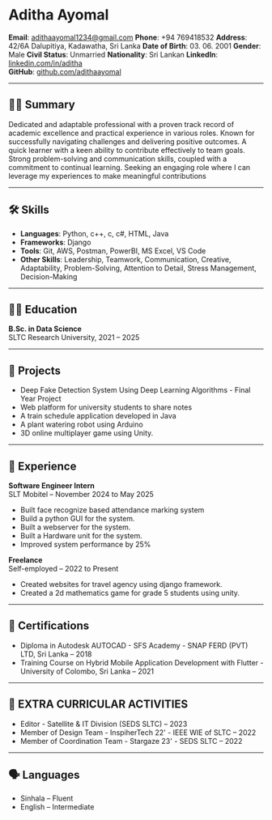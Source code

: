 # Aditha Ayomal

**Email**: adithaayomal1234@gmail.com 
**Phone**: +94 769418532
**Address**: 42/6A Dalupitiya, Kadawatha, Sri Lanka
**Date of Birth**: 03. 06. 2001
**Gender**: Male
**Civil Status**: Unmarried
**Nationality**: Sri Lankan
**LinkedIn**: [linkedin.com/in/aditha](https://www.linkedin.com/in/aditha/)  
**GitHub**: [github.com/adithaayomal](https://github.com/adithaayomal)

---

## 👨‍💼 Summary

Dedicated and adaptable professional with a proven track record of academic excellence 
and practical experience in various roles. Known for successfully navigating challenges and 
delivering positive outcomes. A quick learner with a keen ability to contribute effectively to 
team goals. Strong problem-solving and communication skills, coupled with a commitment 
to continual learning. Seeking an engaging role where I can leverage my experiences to 
make meaningful contributions

---

## 🛠️ Skills

- **Languages**: Python, c++, c, c#, HTML, Java  
- **Frameworks**: Django  
- **Tools**: Git, AWS, Postman, PowerBI, MS Excel, VS Code
- **Other Skills**: Leadership, Teamwork, Communication, Creative, Adaptability, Problem-Solving, Attention to Detail, Stress Management, Decision-Making
---

## 🧑‍🏫 Education

**B.Sc. in Data Science**  
SLTC Research University, 2021 – 2025

---
## 📜 Projects

- Deep Fake Detection System Using Deep Learning Algorithms - Final Year Project 
- Web platform for university students to share notes 
- A train schedule application developed in Java 
- A plant watering robot using Arduino 
- 3D online multiplayer game using Unity. 

---
## 💼 Experience

**Software Engineer Intern**  
SLT Mobitel – November 2024 to May 2025  
- Built face recognize based attendance marking system
- Build a python GUI for the system.
- Built a webserver for the system.
- Built a Hardware unit for the system.
- Improved system performance by 25%

**Freelance**  
Self-employed – 2022 to Present  
- Created websites for travel agency using django framework.
- Created a 2d mathematics game for grade 5 students using unity.
---

## 📜 Certifications

- Diploma in Autodesk AUTOCAD - SFS Academy - SNAP FERD (PVT) LTD, Sri Lanka – 2018 
- Training Course on Hybrid Mobile Application Development with Flutter - University of Colombo, Sri Lanka – 2021

---

## 📜 EXTRA CURRICULAR ACTIVITIES

- Editor - Satellite & IT Division (SEDS SLTC) – 2023 
- Member of Design Team - InspiherTech 22' - IEEE WIE of SLTC – 2022
- Member of Coordination Team - Stargaze 23' - SEDS SLTC – 2022

---

## 🗣️ Languages

- Sinhala – Fluent  
- English – Intermediate
